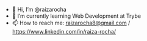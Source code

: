 - 👋 Hi, I’m @raizarocha
- 🌱 I’m currently learning Web Development at Trybe
- 📫 How to reach me: raizarocha8@gmail.com / https://www.linkedin.com/in/raiza-rocha/

<!---
raizarocha/raizarocha is a ✨ special ✨ repository because its `README.md` (this file) appears on your GitHub profile.
You can click the Preview link to take a look at your changes.
--->
